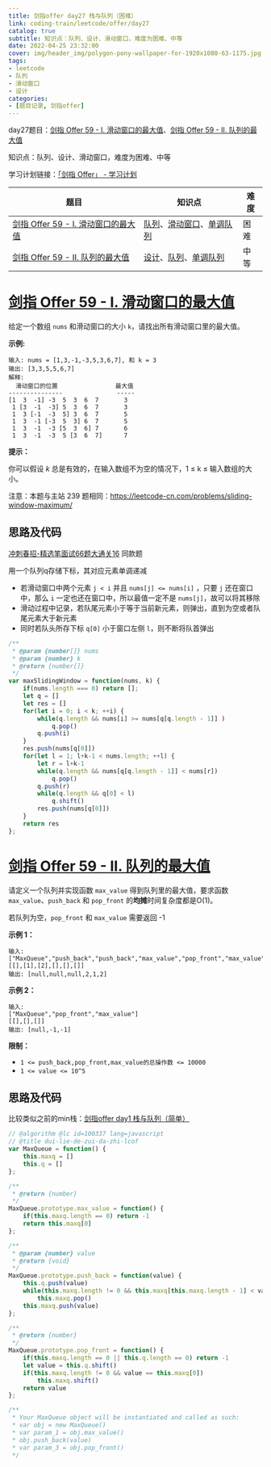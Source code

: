 ```yaml
---
title: 剑指offer day27 栈与队列（困难）
link: coding-train/leetcode/offer/day27
catalog: true
subtitle: 知识点：队列、设计、滑动窗口，难度为困难、中等
date: 2022-04-25 23:32:00
cover: img/header_img/polygon-pony-wallpaper-for-1920x1080-63-1175.jpg
tags:
- leetcode
- 队列
- 滑动窗口
- 设计
categories:
- [题目记录, 剑指offer]
---
```


day27题目：[剑指 Offer 59 - I. 滑动窗口的最大值](https://leetcode-cn.com/problems/hua-dong-chuang-kou-de-zui-da-zhi-lcof/)、[剑指 Offer 59 - II. 队列的最大值](https://leetcode-cn.com/problems/dui-lie-de-zui-da-zhi-lcof/)

知识点：队列、设计、滑动窗口，难度为困难、中等

学习计划链接：[「剑指 Offer」 - 学习计划](https://leetcode-cn.com/study-plan/lcof/?progress=7jn70jr)

| 题目 | 知识点 | 难度 |
| --- | ---- | ---- |
| [剑指 Offer 59 - I. 滑动窗口的最大值](https://leetcode-cn.com/problems/hua-dong-chuang-kou-de-zui-da-zhi-lcof/) | [队列](https://leetcode-cn.com/tag/queue)、[滑动窗口](https://leetcode-cn.com/tag/sliding-window)、[单调队列](https://leetcode-cn.com/tag/monotonic-queue) | 困难 |
| [剑指 Offer 59 - II. 队列的最大值](https://leetcode-cn.com/problems/dui-lie-de-zui-da-zhi-lcof/) | [设计](https://leetcode-cn.com/tag/design)、[队列](https://leetcode-cn.com/tag/queue)、[单调队列](https://leetcode-cn.com/tag/monotonic-queue) | 中等 |

# [剑指 Offer 59 - I. 滑动窗口的最大值](https://leetcode-cn.com/problems/hua-dong-chuang-kou-de-zui-da-zhi-lcof/)

给定一个数组 `nums` 和滑动窗口的大小 `k`，请找出所有滑动窗口里的最大值。

**示例:**

```
输入: nums = [1,3,-1,-3,5,3,6,7], 和 k = 3
输出: [3,3,5,5,6,7] 
解释: 
  滑动窗口的位置                最大值
---------------               -----
[1  3  -1] -3  5  3  6  7       3
 1 [3  -1  -3] 5  3  6  7       3
 1  3 [-1  -3  5] 3  6  7       5
 1  3  -1 [-3  5  3] 6  7       5
 1  3  -1  -3 [5  3  6] 7       6
 1  3  -1  -3  5 [3  6  7]      7
```

**提示：**

你可以假设 *k* 总是有效的，在输入数组不为空的情况下，1 ≤ k ≤ 输入数组的大小。

注意：本题与主站 239 题相同：<https://leetcode-cn.com/problems/sliding-window-maximum/>

## 思路及代码

[冲刺春招-精选笔面试66题大通关16](https://ysx.cosine.ren/cn/coding-train/leetcode/bytedance/bytedance-day16/#239) 同款题

用一个队列q存储下标，其对应元素单调递减

- 若滑动窗口中两个元素 `j < i` 并且 `nums[j] <= nums[i]` ，只要 `j` 还在窗口中，那么 `i` 一定也还在窗口中，所以最值一定不是 `nums[j]`，故可以将其移除
- 滑动过程中记录，若队尾元素小于等于当前新元素，则弹出，直到为空或者队尾元素大于新元素
- 同时若队头所存下标 `q[0]` 小于窗口左侧 `l`，则不断将队首弹出

```javascript
/**
 * @param {number[]} nums
 * @param {number} k
 * @return {number[]}
 */
var maxSlidingWindow = function(nums, k) {
    if(nums.length === 0) return [];
    let q = []
    let res = []
    for(let i = 0; i < k; ++i) {
        while(q.length && nums[i] >= nums[q[q.length - 1]] )
            q.pop()
        q.push(i)
    }
    res.push(nums[q[0]])
    for(let l = 1; l+k-1 < nums.length; ++l) {
        let r = l+k-1
        while(q.length && nums[q[q.length - 1]] < nums[r]) 
            q.pop()
        q.push(r)
        while(q.length && q[0] < l)
            q.shift()
        res.push(nums[q[0]])
    }
    return res
};
```

# [剑指 Offer 59 - II. 队列的最大值](https://leetcode-cn.com/problems/dui-lie-de-zui-da-zhi-lcof/)

请定义一个队列并实现函数 `max_value` 得到队列里的最大值，要求函数`max_value`、`push_back` 和 `pop_front` 的**均摊**时间复杂度都是O(1)。

若队列为空，`pop_front` 和 `max_value` 需要返回 -1

**示例 1：**

```
输入: 
["MaxQueue","push_back","push_back","max_value","pop_front","max_value"]
[[],[1],[2],[],[],[]]
输出: [null,null,null,2,1,2]
```

**示例 2：**

```
输入: 
["MaxQueue","pop_front","max_value"]
[[],[],[]]
输出: [null,-1,-1]
```

**限制：**

- `1 <= push_back,pop_front,max_value的总操作数 <= 10000`
- `1 <= value <= 10^5`

## 思路及代码

比较类似之前的min栈：[剑指offer day1 栈与队列（简单）](https://ysx.cosine.ren/cn/coding-train/leetcode/offer/day1/#offer-30-min)

```javascript
// @algorithm @lc id=100337 lang=javascript 
// @title dui-lie-de-zui-da-zhi-lcof
var MaxQueue = function() {
    this.maxq = []
    this.q = []
};

/**
 * @return {number}
 */
MaxQueue.prototype.max_value = function() {
    if(this.maxq.length == 0) return -1
    return this.maxq[0] 
};

/** 
 * @param {number} value
 * @return {void}
 */
MaxQueue.prototype.push_back = function(value) {
    this.q.push(value)
    while(this.maxq.length != 0 && this.maxq[this.maxq.length - 1] < value)
        this.maxq.pop()
    this.maxq.push(value)
};

/**
 * @return {number}
 */
MaxQueue.prototype.pop_front = function() {
    if(this.maxq.length == 0 || this.q.length == 0) return -1
    let value = this.q.shift()  
    if(this.maxq.length != 0 && value == this.maxq[0])
        this.maxq.shift()
    return value
};

/**
 * Your MaxQueue object will be instantiated and called as such:
 * var obj = new MaxQueue()
 * var param_1 = obj.max_value()
 * obj.push_back(value)
 * var param_3 = obj.pop_front()
 */
```
